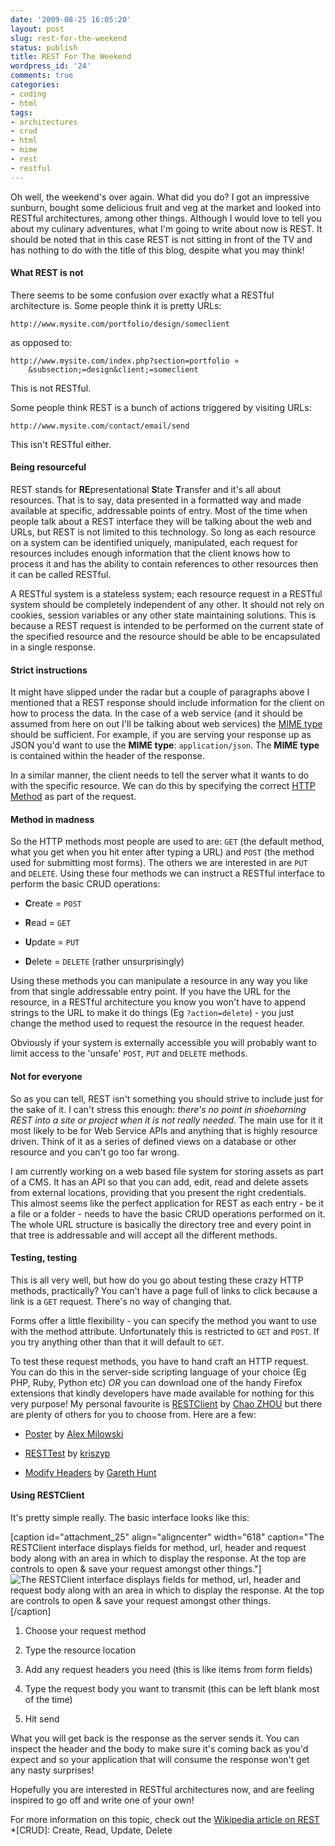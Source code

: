 ```yaml
---
date: '2009-08-25 16:05:20'
layout: post
slug: rest-for-the-weekend
status: publish
title: REST For The Weekend
wordpress_id: '24'
comments: true
categories:
- coding
- html
tags:
- architectures
- crud
- html
- mime
- rest
- restful
---
```


Oh well, the weekend's over again. What did you do? I got an impressive sunburn, bought some delicious fruit and veg at the market and looked into RESTful architectures, among other things. Although I would love to tell you about my culinary adventures, what I'm going to write about now is REST. It should be noted that in this case REST is not sitting in front of the TV and has nothing to do with the title of this blog, despite what you may think!



#### What REST is not



There seems to be some confusion over exactly what a RESTful architecture is. Some people think it is pretty URLs:


    
    
    http://www.mysite.com/portfolio/design/someclient
    



as opposed to:


    
    
    http://www.mysite.com/index.php?section=portfolio »
        &subsection;=design&client;=someclient
    



This is not RESTful.

Some people think REST is a bunch of actions triggered by visiting URLs:


    
    
    http://www.mysite.com/contact/email/send
    



This isn't RESTful either.



#### Being resourceful



REST stands for **RE**presentational **S**tate **T**ransfer and it's all about resources. That is to say, data presented in a formatted way and made available at specific, addressable points of entry. Most of the time when people talk about a REST interface they will be talking about the web and URLs, but REST is not limited to this technology. So long as each resource on a system can be identified uniquely, manipulated, each request for resources includes enough information that the client knows how to process it and has the ability to contain references to other resources then it can be called RESTful.

A RESTful system is a stateless system; each resource request in a RESTful system should be completely independent of any other. It should not rely on cookies, session variables or any other state maintaining solutions. This is because a REST request is intended to be performed on the current state of the specified resource and the resource should be able to be encapsulated in a single response.



#### Strict instructions



It might have slipped under the radar but a couple of paragraphs above I mentioned that a REST response should include information for the client on how to process the data. In the case of a web service (and it should be assumed from here on out I'll be talking about web services) the [MIME type](http://en.wikipedia.org/wiki/MIME_type) should be sufficient. For example, if you are serving your response up as JSON you'd want to use the **MIME type**: `application/json`. The **MIME type** is contained within the header of the response.

In a similar manner, the client needs to tell the server what it wants to do with the specific resource. We can do this by specifying the correct [HTTP Method](http://en.wikipedia.org/wiki/Hypertext_Transfer_Protocol#Request_methods) as part of the request.



#### Method in madness



So the HTTP methods most people are used to are: `GET` (the default method, what you get when you hit enter after typing a URL) and `POST` (the method used for submitting most forms). The others we are interested in are `PUT` and `DELETE`. Using these four methods we can instruct a RESTful interface to perform the basic CRUD operations:




	
  * **C**reate = `POST`

	
  * **R**ead = `GET`

	
  * **U**pdate = `PUT`

	
  * **D**elete = `DELETE` (rather unsurprisingly)

	


Using these methods you can manipulate a resource in any way you like from that single addressable entry point. If you have the URL for the resource, in a RESTful architecture you know you won't have to append strings to the URL to make it do things (Eg `?action=delete`) - you just change the method used to request the resource in the request header.

Obviously if your system is externally accessible you will probably want to limit access to the 'unsafe' `POST`, `PUT` and `DELETE` methods.



#### Not for everyone



So as you can tell, REST isn't something you should strive to include just for the sake of it. I can't stress this enough: _there's no point in shoehorning REST into a site or project when it is not really needed_. The main use for it it most likely to be for Web Service APIs and anything that is highly resource driven. Think of it as a series of defined views on a database or other resource and you can't go too far wrong.

I am currently working on a web based file system for storing assets as part of a CMS. It has an API so that you can add, edit, read and delete assets from external locations, providing that you present the right credentials. This almost seems like the perfect application for REST as each entry - be it a file or a folder - needs to have the basic CRUD operations performed on it. The whole URL structure is basically the directory tree and every point in that tree is addressable and will accept all the different methods.



#### Testing, testing



This is all very well, but how do you go about testing these crazy HTTP methods, practically? You can't have a page full of links to click because a link is a `GET` request. There's no way of changing that. 

Forms offer a little flexibility - you can specify the method you want to use with the method attribute. Unfortunately this is restricted to `GET` and `POST`. If you try anything other than that it will default to `GET`.

To test these request methods, you have to hand craft an HTTP request. You can do this in the server-side scripting language of your choice (Eg PHP, Ruby, Python etc) _OR_ you can download one of the handy Firefox extensions that kindly developers have made available for nothing for this very purpose! My personal favourite is [RESTClient](https://addons.mozilla.org/en-US/firefox/addon/9780) by [Chao ZHOU](http://www.porphyry.org/) but there are plenty of others for you to choose from. Here are a few:




	
  * [Poster](https://addons.mozilla.org/en-US/firefox/addon/2691) by [Alex Milowski](http://www.milowski.com/)

	
  * [RESTTest](https://addons.mozilla.org/en-US/firefox/addon/5946) by [kriszyp](http://www.xucia.com/)

	
  * [Modify Headers](https://addons.mozilla.org/en-US/firefox/addon/967) by [Gareth Hunt](http://www.garethhunt.com/)





#### Using RESTClient



It's pretty simple really. The basic interface looks like this:

[caption id="attachment_25" align="aligncenter" width="618" caption="The RESTClient interface displays fields for method, url, header and request body along with an area in which to display the response. At the top are controls to open & save your request amongst other things."]![The RESTClient interface displays fields for method, url, header and request body along with an area in which to display the response. At the top are controls to open & save your request amongst other things.](http://www.norestfortheweekend.com/wp-content/uploads/2009/08/restclient.gif)[/caption]




	
  1. Choose your request method

	
  2. Type the resource location

	
  3. Add any request headers you need (this is like items from form fields)

	
  4. Type the request body you want to transmit (this can be left blank most of the time)

	
  5. Hit send



What you will get back is the response as the server sends it. You can inspect the header and the body to make sure it's coming back as you'd expect and so your application that will consume the response won't get any nasty surprises!

Hopefully you are interested in RESTful architectures now, and are feeling inspired to go off and write one of your own!



For more information on this topic, check out the [Wikipedia article on REST](http://en.wikipedia.org/wiki/Representational_State_Transfer)
  *[CRUD]: Create, Read, Update, Delete
